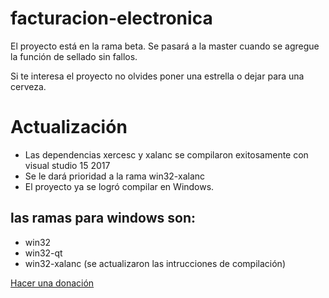 # facturacion-electronica

El proyecto está en la rama beta. Se pasará a la master cuando se agregue la función de sellado sin fallos.

Si te interesa el proyecto no olvides poner una estrella o dejar para una cerveza.

# Actualización

- Las dependencias xercesc y xalanc se compilaron exitosamente con visual studio 15 2017
- Se le dará prioridad a la rama win32-xalanc
- El proyecto ya se logró compilar en Windows.

## las ramas para windows son:

- win32
- win32-qt
- win32-xalanc (se actualizaron las intrucciones de compilación)

[Hacer una donación](https://paypal.me/ulisesten?locale.x=es_XC)
